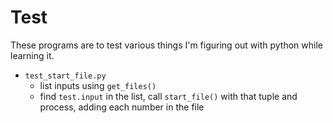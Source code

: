 # Test

These programs are to test various things I'm figuring out with python
while learning it.

* `test_start_file.py`
  * list inputs using `get_files()`
  * find `test.input` in the list, call `start_file()` with that tuple
  and process, adding each number in the file
